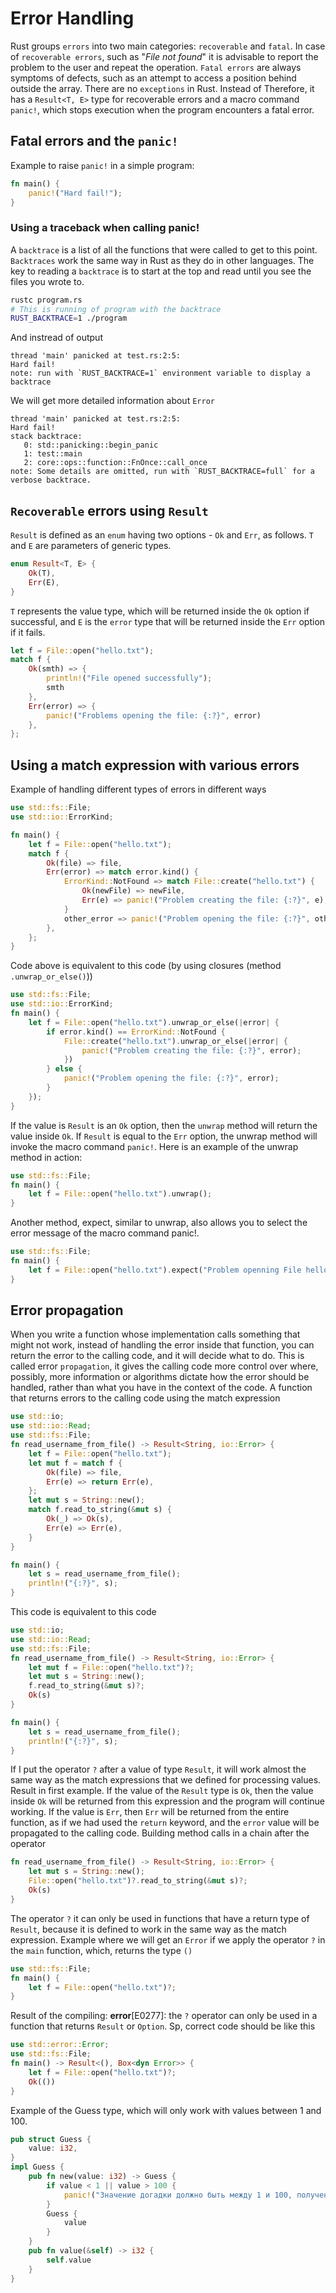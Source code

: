 # Error Handling
Rust groups `errors` into two main categories: `recoverable` and `fatal`. In case of `recoverable errors`, such as "*File not found*" it is advisable to report the problem to the user and repeat the operation. `Fatal errors` are always symptoms of defects, such as an attempt to access a position behind outside the array.
There are no `exceptions` in Rust. Instead of Therefore, it has a `Result<Т, E>` type for recoverable errors and a macro command `panic!`, which stops execution when the program encounters a fatal error.
## Fatal errors and the `panic!`
Example to raise `panic!` in a simple program:
```rust
fn main() {
    panic!("Hard fail!");
}
```
### Using a traceback when calling panic!
A `backtrace` is a list of all the functions that were called to get to this point. `Backtraces` work the same way in Rust as they do in other languages. The key to reading a `backtrace` is to start at the top and read until you see the files you wrote to.
```bash
rustc program.rs
# This is running of program with the backtrace
RUST_BACKTRACE=1 ./program
```
And instread of output
```
thread 'main' panicked at test.rs:2:5:
Hard fail!
note: run with `RUST_BACKTRACE=1` environment variable to display a backtrace
```
We will get more detailed information about `Error`
```
thread 'main' panicked at test.rs:2:5:
Hard fail!
stack backtrace:
   0: std::panicking::begin_panic
   1: test::main
   2: core::ops::function::FnOnce::call_once
note: Some details are omitted, run with `RUST_BACKTRACE=full` for a verbose backtrace.
```
## `Recoverable` errors using `Result`
`Result` is defined as an `enum` having two options - `Ok` and `Err`, as follows. `T` and `E` are parameters of generic types.
```rust
enum Result<T, E> {
    Ok(T),
    Err(E),
}
```
`T` represents the value type, which will be returned inside the `Ok` option if successful, and `E` is the `error` type that will be returned inside the `Err` option if it fails.
```rust
let f = File::open("hello.txt");
match f {
    Ok(smth) => {
        println!("File opened successfully");
        smth
    },
    Err(error) => {
        panic!("Froblems opening the file: {:?}", error)
    },
};
```
## Using a match expression with various errors
Example of handling different types of errors in different ways
```rust
use std::fs::File;
use std::io::ErrorKind;

fn main() {
    let f = File::open("hello.txt");
    match f {
        Ok(file) => file,
        Err(error) => match error.kind() {
            ErrorKind::NotFound => match File::create("hello.txt") {
                Ok(newFile) => newFile,
                Err(e) => panic!("Problem creating the file: {:?}", e),
            }
            other_error => panic!("Problem opening the file: {:?}", other_error),
        },
    };
}
```
Code above is equivalent to this code (by using closures (method `.unwrap_or_else()`))
```rust
use std::fs::File;
use std::io::ErrorKind;
fn main() {
    let f = File::open("hello.txt").unwrap_or_else(|error| {
        if error.kind() == ErrorKind::NotFound {
            File::create("hello.txt").unwrap_or_else(|error| {
                panic!("Problem creating the file: {:?}", error);
            })
        } else {
            panic!("Problem opening the file: {:?}", error);
        }
    });
}
```
If the value is `Result` is an `Ok` option, then the `unwrap` method will return the value inside `Ok`. If `Result` is equal to the `Err` option, the unwrap method will invoke the macro command `panic!`. Here is an example of the unwrap method in action:
```rust
use std::fs::File;
fn main() {
    let f = File::open("hello.txt").unwrap();
}
```
Another method, expect, similar to unwrap, also allows you to select the error message of the macro command panic!.
```rust
use std::fs::File;
fn main() {
    let f = File::open("hello.txt").expect("Problem openning File hello.txt");
}
```
## Error propagation
When you write a function whose implementation calls something that might not work, instead of handling the error inside that function, you can return the error to the calling code, and it will decide what to do. This is called error `propagation`, it gives the calling code more control over where, possibly, more information or algorithms dictate how the error should be handled, rather than what you have in the context of the code.
A function that returns errors to the calling code using the match expression
```rust
use std::io;
use std::io::Read;
use std::fs::File;
fn read_username_from_file() -> Result<String, io::Error> {
    let f = File::open("hello.txt");
    let mut f = match f {
        Ok(file) => file,
        Err(e) => return Err(e),
    };
    let mut s = String::new();
    match f.read_to_string(&mut s) {
        Ok(_) => Ok(s),
        Err(e) => Err(e),
    }
}

fn main() {
    let s = read_username_from_file();
    println!("{:?}", s);
}
```
This code is equivalent to this code
```rust
use std::io;
use std::io::Read;
use std::fs::File;
fn read_username_from_file() -> Result<String, io::Error> {
    let mut f = File::open("hello.txt")?;
    let mut s = String::new();
    f.read_to_string(&mut s)?;
    Ok(s)
}

fn main() {
    let s = read_username_from_file();
    println!("{:?}", s);
}
```
If I put the operator `?` after a value of type `Result`, it will work almost the same way as the match expressions that we defined for processing values. Result in first example. If the value of the `Result` type is `Ok`, then the value inside `Ok` will be returned from this expression and the program will continue working. If the value is `Err`, then `Err` will be returned from the entire function, as if we had used the `return` keyword, and the `error` value will be propagated to the calling code.
Building method calls in a chain after the operator
```rust
fn read_username_from_file() -> Result<String, io::Error> {
    let mut s = String::new();
    File::open("hello.txt")?.read_to_string(&mut s)?;
    Ok(s)
}
```
The operator `?` it can only be used in functions that have a return type of `Result`, because it is defined to work in the same way as the match expression.
Example where we will get an `Error` if we apply the operator `?` in the `main` function, which, returns the type `()`
```rust
use std::fs::File;
fn main() {
    let f = File::open("hello.txt")?;
}
```
Result of the compiling: **error**[E0277]: the `?` operator can only be used in a function that returns `Result` or `Option`.
Sp, correct code should be like this
```rust
use std::error::Error;
use std::fs::File;
fn main() -> Result<(), Box<dyn Error>> {
    let f = File::open("hello.txt")?;
    Ok(())
}
```
Example of the Guess type, which will only work with values between 1 and 100.
```rust
pub struct Guess {
    value: i32,
}
impl Guess {
    pub fn new(value: i32) -> Guess {
        if value < 1 || value > 100 {
            panic!("Значение догадки должно быть между 1 и 100, получено {}.", value);
        }
        Guess {
            value
        }
    }
    pub fn value(&self) -> i32 {
        self.value
    }
}
```
